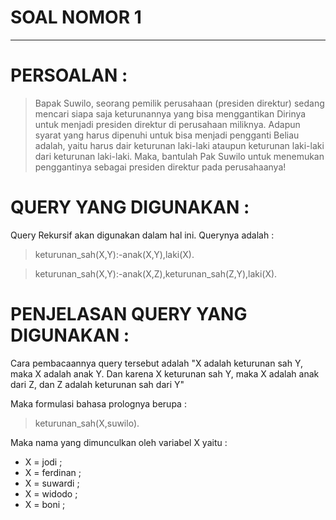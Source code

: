 # SOAL NOMOR 1
---
# PERSOALAN :
<blockquote>Bapak Suwilo, seorang pemilik perusahaan (presiden direktur) sedang mencari siapa saja keturunannya yang bisa menggantikan 
Dirinya untuk menjadi presiden direktur di perusahaan miliknya. Adapun syarat yang harus dipenuhi untuk bisa menjadi pengganti 
Beliau adalah, yaitu harus dair keturunan laki-laki ataupun keturunan laki-laki dari keturunan laki-laki. Maka, bantulah Pak 
Suwilo untuk menemukan penggantinya sebagai presiden direktur pada perusahaanya!</blockquote>


# QUERY YANG DIGUNAKAN :
Query Rekursif akan digunakan dalam hal ini.
Querynya adalah :
<blockquote>keturunan_sah(X,Y):-anak(X,Y),laki(X).</blockquote>
<blockquote>keturunan_sah(X,Y):-anak(X,Z),keturunan_sah(Z,Y),laki(X).</blockquote>


# PENJELASAN QUERY YANG DIGUNAKAN :

Cara pembacaannya query tersebut adalah "X adalah keturunan sah Y, maka X adalah anak Y. 
Dan karena X keturunan sah Y, maka X adalah anak dari Z, dan Z adalah keturunan sah dari Y"


Maka formulasi bahasa prolognya berupa :

<blockquote>keturunan_sah(X,suwilo).</blockquote>

Maka nama yang dimunculkan oleh variabel X yaitu :
* X = jodi ;
* X = ferdinan ;
* X = suwardi ;
* X = widodo ;
* X = boni ;
